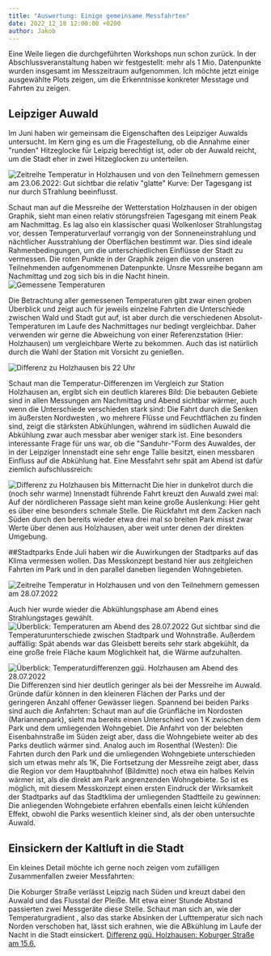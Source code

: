 ```yaml
---
title: "Auswertung: Einige gemeinsame Messfahrten"
date: 2022_12_18 12:00:00 +0200
author: Jakob
---
```


Eine Weile liegen die durchgeführten Workshops nun schon zurück. In der Abschlussveranstaltung haben wir festgestellt: mehr als 1 Mio. Datenpunkte wurden insgesamt im Messzeitraum aufgenommen.
Ich möchte jetzt einige ausgewählte Plots zeigen, um die Erkenntnisse konkreter Messtage und Fahrten zu zeigen.

## Leipziger Auwald 
Im Juni haben wir gemeinsam die Eigenschaften des Leipziger Auwalds untersucht. Im Kern ging es um die Fragestellung, ob die Annahme einer "runden" Hitzeglocke für Leipzig berechtigt ist, oder ob der Auwald reicht, um die Stadt eher in zwei Hitzeglocken zu unterteilen.


![Zeitreihe Temperatur in Holzhausen und von den Teilnehmern gemessen am 23.06.2022: Gut sichtbar die relativ "glatte" Kurve: Der Tagesgang ist nur durch STrahlung beeinflusst.]({{site.baseurl}}/assets/files/06_23_Auwald_time.jpg)

Schaut man auf die Messreihe der Wetterstation Holzhausen in der obigen Graphik, sieht man einen relativ störungsfreien Tagesgang mit einem Peak am Nachmittag. Es lag also ein klassischer quasi Wolkenloser Strahlungstag vor, dessen Temperaturverlauf vorrangig von der Sonneneinstrahlung und nächtlicher Ausstrahlung der Oberflächen bestimmt war. Dies sind ideale Rahmenbedingungen, um die unterschiedlichen Einflüsse der Stadt zu vermessen.
Die roten Punkte in der Graphik zeigen die von unseren Teilnehmenden aufgenommenen Datenpunkte. Unsre Messreihe begann am Nachmittag und zog sich bis in die Nacht hinein.
![Gemessene Temperaturen]({{site.baseurl}}/assets/files/06_23_Auwald_Temp.jpg)

Die Betrachtung aller gemessenen Temperaturen gibt zwar einen groben Überblick und zeigt auch für jeweils einzelne Fahrten die Unterschiede zwischen Wald und Stadt gut auf, ist aber durch die verschiedenen Absolut-Temperaturen im Laufe des Nachmittages nur bedingt vergleichbar. Daher verwenden wir gerne die Abweichung von einer Referenzstation (Hier: Holzhausen) um vergleichbare Werte zu bekommen. Auch das ist natürlich durch die Wahl der Station mit Vorsicht zu genießen.

![Differenz zu Holzhausen bis 22 Uhr]({{site.baseurl}}/assets/files/06_23_Auwald_diff_2.jpg)

Schaut man die Temperatur-Differenzen im Vergleich zur Station Holzhausen an, ergibt sich ein deutlich klareres Bild: Die bebauten Gebiete sind in allen Messungen am Nachmittag und Abend sichtbar wärmer, auch wenn die Unterschiede verschieden stark sind: Die Fahrt durch die Senken im äußersten Nordwesten , wo mehrere Flüsse und Feuchtflächen zu finden sind, zeigt die stärksten Abkühlungen, während im südlichen Auwald die Abkühlung zwar auch messbar aber weniger stark ist.
Eine besonders interessante Frage für uns war, ob die "Sanduhr-"Form des Auwaldes, der in der Leipziger Innenstadt eine sehr enge Tallie besitzt, einen messbaren Einfluss auf die Abkühlung hat.
Eine Messfahrt sehr spät am Abend ist dafür ziemlich aufschlussreich:

![Differenz zu Holzhausen bis Mitternacht]({{site.baseurl}}/assets/files/06_23_Auwald_diff_1.jpg)
Die hier in dunkelrot durch die (noch sehr warme)  Innenstadt führende Fahrt kreuzt den Auwald zwei mal: Auf der nördlicheren Passage sieht man keine große Auslenkung: Hier geht es über eine besonders schmale Stelle. Die Rückfahrt mit dem Zacken nach Süden durch den bereits wieder etwa drei mal so breiten Park misst zwar Werte über denen aus Holzhausen, aber weit unter denen der direkten Umgebung.

##Stadtparks
Ende Juli haben wir die Auwirkungen der Stadtparks auf das Klima vermessen wollen. Das Messkonzept bestand hier aus zeitgleichen Fahrten im Park und in den parallel daneben liegenden Wohngebieten.


![Zeitreihe Temperatur in Holzhausen und von den Teilnehmern gemessen am 28.07.2022]({{site.baseurl}}/assets/files/07_28_Park_time.jpg)

Auch hier wurde wieder die Abkühlungsphase am Abend eines Strahlungstages gewählt.
![Überblick: Temperaturen am Abend des  28.07.2022]({{site.baseurl}}/assets/files/07_28_Park_Temp.jpg)
Gut sichtbar sind die Temperaturunterschiede zwischen Stadtpark und Wohnstraße. Außerdem auffällig: Spät abends war das Gleisbett bereits sehr stark abgekühlt, da eine große freie Fläche kaum Möglichkeit hat, die Wärme aufzuhalten.

![Überblick: Temperaturdifferenzen ggü. Holzhausen  am Abend des  28.07.2022]({{site.baseurl}}/assets/files/07_28_Park_diff_detail.jpg)
Die Differenzen sind hier deutlich geringer als bei der Messreihe im Auwald. Gründe dafür können in den kleineren Flächen der Parks und der geringeren Anzahl offener Gewässer liegen.
Spannend bei beiden Parks sind auch die Anfahrten: Schaut man auf die Grünfläche im Nordosten (Mariannenpark), sieht ma bereits einen Unterschied von 1 K zwischen dem Park und dem umliegenden Wohngebiet. Die Anfahrt von der belebten Eisenbahnstraße im Süden zeigt aber, dass die Wohngebiete weiter ab des Parks deutlich wärmer sind.
Analog auch im  Rosenthal (Westen): Die Fahrten durch den Park und die umliegenden Wohngebiete unterschieden sich um etwas mehr als 1K, Die Fortsetzung der Messreihe zeigt aber, dass die Region vor dem Hauptbahnhof (Bildmitte) noch etwa ein halbes Kelvin wärmer ist, als die direkt am Park angrenzenden Wohngebiete. So ist es möglich, mit diesem Messkonzept einen ersten Eindruck der Wirksamkeit der Stadtparks auf das Stadtklima der umliegenden Stadtteile zu gewinnen: Die anliegenden Wohngebiete erfahren ebenfalls einen leicht kühlenden Effekt, obwohl die Parks wesentlich kleiner sind, als der oben untersuchte Auwald.

## Einsickern der Kaltluft in die Stadt

Ein kleines Detail möchte ich gerne noch zeigen vom zufälligen Zusammenfallen zweier Messfahrten:

Die Koburger Straße verlässt Leipzig nach Süden und kreuzt dabei den Auwald und das Flusstal der Pleiße. Mit etwa einer Stunde Abstand passierten zwei Messgeräte diese Stelle. Schaut man sich an, wie der Temperaturgradient , also das starke Absinken der Lufttemperatur sich nach Norden verschoben hat, lässt sich erahnen, wie die ABkühlung im Laufe der Nacht in die Stadt einsickert.
[Differenz ggü. Holzhausen: Koburger Straße am 15.6.]({{site.baseurl}}/assets/files/06_15_Koburger_diff.png)


